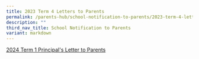 ```yaml
---
title: 2023 Term 4 Letters to Parents
permalink: /parents-hub/school-notification-to-parents/2023-term-4-letters-to-parents/
description: ""
third_nav_title: School Notification to Parents
variant: markdown
---
```

[2024 Term 1 Principal's Letter to Parents](/files/2024_T1_Letter_to_Parent.pdf)
